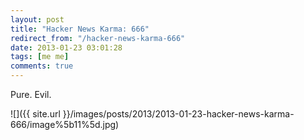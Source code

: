 ```yaml
---
layout: post
title: "Hacker News Karma: 666"
redirect_from: "/hacker-news-karma-666"
date: 2013-01-23 03:01:28
tags: [me me]
comments: true
---
```

Pure. Evil.

![]({{ site.url }}/images/posts/2013/2013-01-23-hacker-news-karma-666/image%5b11%5d.jpg)
